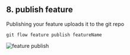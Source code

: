 ## 8. publish feature

Publishing your feature uploads it to the git repo

`git flow feature publish featureName`

![feature publish](http://bigcompass.com/presentations/git-flow-demo/images/feature-publish.png "feature publish")
